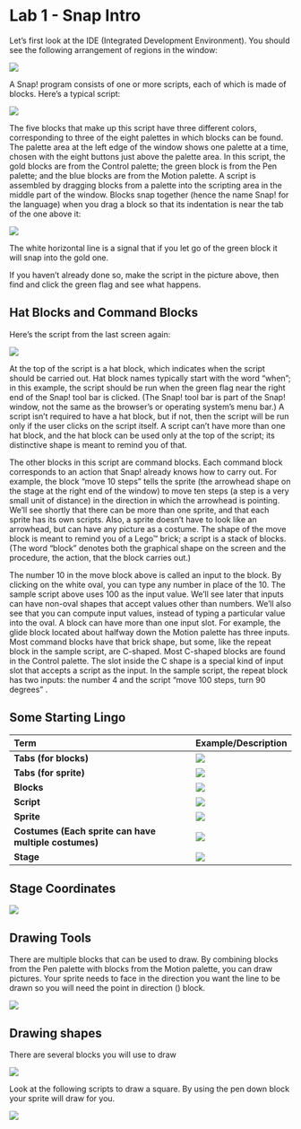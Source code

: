 # Lab 1 - Snap Intro

Let’s first look at the IDE \(Integrated Development Environment\). You should see the following arrangement of regions in the window:

![](../.gitbook/assets/1%20%282%29.png)

A Snap! program consists of one or more scripts, each of which is made of blocks. Here’s a typical script:

![](../.gitbook/assets/2%20%283%29.png)

The five blocks that make up this script have three different colors, corresponding to three of the eight palettes in which blocks can be found. The palette area at the left edge of the window shows one palette at a time, chosen with the eight buttons just above the palette area. In this script, the gold blocks are from the Control palette; the green block is from the Pen palette; and the blue blocks are from the Motion palette. A script is assembled by dragging blocks from a palette into the scripting area in the middle part of the window. Blocks snap together \(hence the name Snap! for the language\) when you drag a block so that its indentation is near the tab of the one above it:

![](../.gitbook/assets/3%20%283%29.png)

The white horizontal line is a signal that if you let go of the green block it will snap into the gold one.

If you haven’t already done so, make the script in the picture above, then find and click the green flag and see what happens.

## Hat Blocks and Command Blocks

Here’s the script from the last screen again:

![](../.gitbook/assets/4.png)

At the top of the script is a hat block, which indicates when the script should be carried out. Hat block names typically start with the word “when”; in this example, the script should be run when the green flag near the right end of the Snap! tool bar is clicked. \(The Snap! tool bar is part of the Snap! window, not the same as the browser’s or operating system’s menu bar.\) A script isn’t required to have a hat block, but if not, then the script will be run only if the user clicks on the script itself. A script can’t have more than one hat block, and the hat block can be used only at the top of the script; its distinctive shape is meant to remind you of that.

The other blocks in this script are command blocks. Each command block corresponds to an action that Snap! already knows how to carry out. For example, the block “move 10 steps” tells the sprite \(the arrowhead shape on the stage at the right end of the window\) to move ten steps \(a step is a very small unit of distance\) in the direction in which the arrowhead is pointing. We’ll see shortly that there can be more than one sprite, and that each sprite has its own scripts. Also, a sprite doesn’t have to look like an arrowhead, but can have any picture as a costume. The shape of the move block is meant to remind you of a Lego™ brick; a script is a stack of blocks. \(The word “block” denotes both the graphical shape on the screen and the procedure, the action, that the block carries out.\)

The number 10 in the move block above is called an input to the block. By clicking on the white oval, you can type any number in place of the 10. The sample script above uses 100 as the input value. We’ll see later that inputs can have non-oval shapes that accept values other than numbers. We’ll also see that you can compute input values, instead of typing a particular value into the oval. A block can have more than one input slot. For example, the glide block located about halfway down the Motion palette has three inputs. Most command blocks have that brick shape, but some, like the repeat block in the sample script, are C-shaped. Most C-shaped blocks are found in the Control palette. The slot inside the C shape is a special kind of input slot that accepts a script as the input. In the sample script, the repeat block has two inputs: the number 4 and the script “move 100 steps, turn 90 degrees” .

## Some Starting Lingo

| **Term** | **Example/Description** |
| :--- | :--- |
| **Tabs \(for blocks\)** | ![](../.gitbook/assets/10%20%282%29.png) |
| **Tabs \(for sprite\)** | ![](../.gitbook/assets/11%20%281%29.png) |
| **Blocks** | ![](../.gitbook/assets/12%20%282%29.png) |
| **Script** | ![](../.gitbook/assets/13.png) |
| **Sprite** | ![](../.gitbook/assets/14%20%281%29.png) |
| **Costumes \(Each sprite can have multiple costumes\)** | ![](../.gitbook/assets/15%20%282%29.png) |
| **Stage** | ![](../.gitbook/assets/16%20%282%29.png) |

## Stage Coordinates

![](../.gitbook/assets/image%20%2899%29.png)

## Drawing Tools

There are multiple blocks that can be used to draw. By combining blocks from the Pen palette with blocks from the Motion palette, you can draw pictures. Your sprite needs to face in the direction you want the line to be drawn so you will need the point in direction \(\) block.

![](../.gitbook/assets/38%20%281%29.png)

## Drawing shapes

There are several blocks you will use to draw

![](../.gitbook/assets/image%20%2812%29.png)

Look at the following scripts to draw a square. By using the pen down block your sprite will draw for you.

![](../.gitbook/assets/image%20%2893%29.png)

